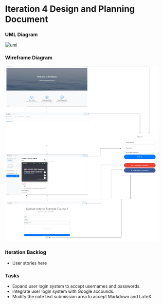 # Iteration 4 Design and Planning Document

### UML Diagram
![uml](uml4.png)

### Wireframe Diagram

![wire](wire4.png)

### Iteration Backlog
* User stories here

### Tasks
* Expand user login system to accept usernames and passwords.
* Integrate user login system with Google accounds.
* Modify the note text submission area to accept Markdown and LaTeX.
